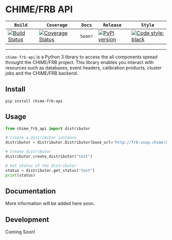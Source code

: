# CHIME/FRB API

|   **`Build`**   | **`Coverage`**  |   **`Docs`**    |  **`Release`**  |   **`Style`**    |
|-----------------|-----------------|-----------------|-----------------| -----------------|
|[![Build Status](https://travis-ci.com/CHIMEFRB/frb-api.svg?token=mRNzzrGmJQewCpZQsov9&branch=master)](https://travis-ci.com/CHIMEFRB/frb-api)| [![Coverage Status](https://coveralls.io/repos/github/CHIMEFRB/frb-api/badge.svg?branch=master&t=uYdqsa)](https://coveralls.io/github/CHIMEFRB/frb-api?branch=master) | `Soon!`   | [![PyPI version](https://img.shields.io/pypi/v/chime-frb-api.svg)](https://pypi.org/project/chime-frb-api/) | [![Code style: black](https://img.shields.io/badge/code%20style-black-000000.svg)](https://black.readthedocs.io/en/stable/)

--------

`chime-frb-api` is a Python 3 library to access the all components spread throught the CHIME/FRB project. This library enables you interact with resources such as databases, event headers, calibration products, cluster jobs and the CHIME/FRB backend.

## Install
```
pip install chime-frb-api
```

## Usage
```python
from chime_frb_api import distributor

# Create a distributor instance
distributor = distributor.Distributor(base_url="http://frb-vsop.chime:8002")

# Create distributor
distributor.create_distributor("test")

# Get status of the distributor
status = distributor.get_status("test")
print(status)
```

## Documentation
More information will be added here soon.

## Development
Coming Soon!


